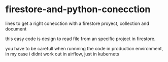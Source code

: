 # firestore-and-python-conecction
lines to get a right conecction with a firestore proyect, collection and document

this easy code is design to read file from an specific project in firestore.

you have to be carefull when runnning the code in production environment, in my case i didnt work out in airflow, just in kubernets
